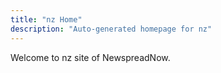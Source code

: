 ```yaml
---
title: "nz Home"
description: "Auto-generated homepage for nz"
---
```

Welcome to nz site of NewspreadNow.
